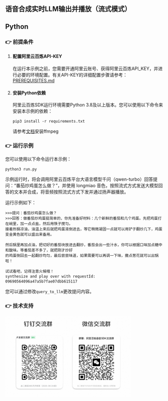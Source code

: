[comment]: # (title and brief introduction of the sample)
## 语音合成实时LLM输出并播放（流式模式）
## Python

[comment]: # (prerequisites)
### :point_right: 前提条件

1. #### 配置阿里云百炼API-KEY

    在运行本示例之前，您需要开通阿里云账号、获得阿里云百炼API_KEY，并进行必要的环境配置。有关API-KEY的详细配置步骤请参考：[PREREQUISITES.md](../../../../PREREQUISITES.md)

1. #### 安装Python依赖

    阿里云百炼SDK运行环境需要Python 3.8及以上版本。您可以使用以下命令来安装本示例的依赖：
    ```commandline
    pip3 install -r requirements.txt
    ```
    请参考[文档](https://github.com/kkroening/ffmpeg-python)安装ffmpeg

[comment]: # (how to run the sample and expected results)
### :point_right: 运行示例
您可以使用以下命令运行本示例：

```commandline
python3 run.py
```

示例运行时，将会调用阿里云百炼平台大语言模型千问（qwen-turbo）回答提问：“番茄炒鸡蛋怎么做？”，并使用 longmiao 音色，按照流式方式发送大模型回答的文本并合成，将音频按照流式方式下发并通过扬声器播放。

运行示例如下：
```
>>>提问：番茄炒鸡蛋怎么做？
>>>回答：做番茄炒鸡蛋挺简单的，你先准备好材料：几个新鲜的番茄和几个鸡蛋。先把鸡蛋打在碗里，加一点点盐，然后用筷子搅匀。
接着热锅凉油，油温上来后就把鸡蛋液倒进去，等它稍微凝固一点就可以用铲子翻炒几下，鸡蛋变金黄色就可以盛出来备用。
                                                            
然后锅里再加点油，把切好的番茄块放进去翻炒，番茄会出一些汁水，你可以根据口味加点糖中和酸味。等番茄差不多了，就把刚才炒好
的鸡蛋倒回去一起翻炒均匀，最后尝尝味道，如果需要可以再调一下味，撒点葱花就可以出锅啦！

试试看吧，记得注意火候哦！                                                                                              synthesize and play over with requestId:  09690564096a47a5b7fae07dbb615117 
```

您可以通过修改`query_to_llm`更改提问内容。

[comment]: # (technical support of the sample)
### :point_right: 技术支持
<img src="../../../../docs/image/groups.png" width="400"/>
